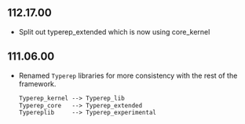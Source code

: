 ## 112.17.00

- Split out typerep_extended which is now using core_kernel

## 111.06.00

- Renamed `Typerep` libraries for more consistency with the rest of
  the framework.

    ```ocaml
    Typerep_kernel --> Typerep_lib
    Typerep_core   --> Typerep_extended
    Typereplib     --> Typerep_experimental
    ```

